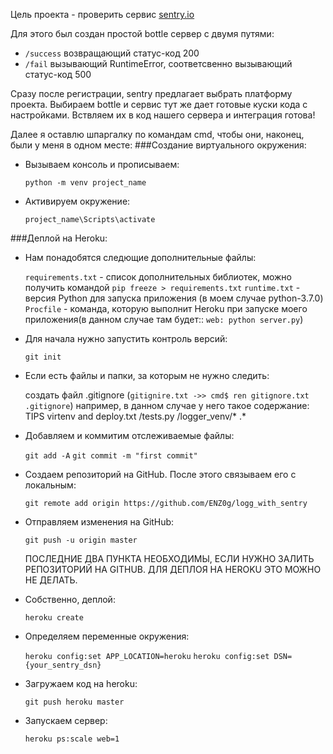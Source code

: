 Цель проекта - проверить сервис [sentry.io](https://sentry.io)

Для этого был создан простой bottle сервер с двумя путями:
- `/success`  возвращающий статус-код 200
- `/fail`     вызывающий RuntimeError, соответсвенно вызывающий статус-код 500

Сразу после регистрации, sentry предлагает выбрать платформу проекта. Выбираем bottle и сервис тут же дает готовые куски кода с настройками. Вствляем их в код нашего сервера и интеграция готова!

Далее я оставлю шпаргалку по командам cmd, чтобы они, наконец, были у меня в одном месте:
###Создание виртуального окружения:

- Вызываем консоль и прописываем:

	`python -m venv project_name`

- Активируем окружение:

	`project_name\Scripts\activate`

###Деплой на Heroku:

- Нам понадобятся следющие дополнительные файлы:

	`requirements.txt` 	- список дополнительных библиотек, можно получить командой `pip freeze > requirements.txt`
	`runtime.txt`		- версия Python для запуска приложения (в моем случае python-3.7.0)
	`Procfile`		- команда, которую выполнит Heroku при запуске моего приложения(в данном случае там будет:: 				`web: python server.py`)

- Для начала нужно запустить контроль версий:

	`git init`

- Если есть файлы и папки, за которым не нужно следить:
	
	создать файл .gitignore (`gitignire.txt ->> cmd$ ren gitignore.txt .gitignore`)
	например, в данном случае у него такое содержание:
					TIPS virtenv and deploy.txt
					/tests.py
					/logger_venv/*
					.*

- Добавляем и коммитим отслеживаемые файлы:

	`git add -A`
	`git commit -m "first commit"`

- Создаем репозиторий на GitHub. После этого связываем его с локальным:

	`git remote add origin https://github.com/ENZ0g/logg_with_sentry`

- Отправляем изменения на GitHub:

	`git push -u origin master`

	ПОСЛЕДНИЕ ДВА ПУНКТА НЕОБХОДИМЫ, ЕСЛИ НУЖНО ЗАЛИТЬ РЕПОЗИТОРИЙ НА GITHUB. ДЛЯ ДЕПЛОЯ НА HEROKU ЭТО МОЖНО НЕ ДЕЛАТЬ.

- Собственно, деплой:

    `heroku create`

- Определяем переменные окружения:

    `heroku config:set APP_LOCATION=heroku`
    `heroku config:set DSN={your_sentry_dsn}`

- Загружаем код на heroku:

    `git push heroku master`

- Запускаем сервер:

    `heroku ps:scale web=1`

